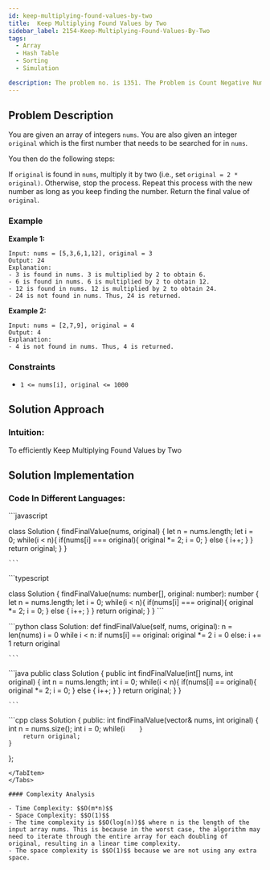```yaml
---
id: keep-multiplying-found-values-by-two
title:  Keep Multiplying Found Values by Two
sidebar_label: 2154-Keep-Multiplying-Found-Values-By-Two
tags:
  - Array
  - Hash Table
  - Sorting
  - Simulation

description: The problem no. is 1351. The Problem is Count Negative Numbers in a Sorted Matrix.
---
```


## Problem Description
You are given an array of integers `nums`. You are also given an integer `original` which is the first number that needs to be searched for in `nums`.

You then do the following steps:

If `original` is found in `nums`, multiply it by two (i.e., set `original = 2 * original)`.
Otherwise, stop the process.
Repeat this process with the new number as long as you keep finding the number.
Return the final value of `original`.


### Example

**Example 1:**


```
Input: nums = [5,3,6,1,12], original = 3
Output: 24
Explanation: 
- 3 is found in nums. 3 is multiplied by 2 to obtain 6.
- 6 is found in nums. 6 is multiplied by 2 to obtain 12.
- 12 is found in nums. 12 is multiplied by 2 to obtain 24.
- 24 is not found in nums. Thus, 24 is returned.
```
**Example 2:**
```
Input: nums = [2,7,9], original = 4
Output: 4
Explanation:
- 4 is not found in nums. Thus, 4 is returned.
```
### Constraints

- `1 <= nums[i], original <= 1000`

## Solution Approach

### Intuition:

To efficiently Keep Multiplying Found Values by Two
## Solution Implementation

### Code In Different Languages:

<Tabs>
  <TabItem value="JavaScript" label="JavaScript" default>
  <SolutionAuthor name="@Ishitamukherjee2004"/>
   ```javascript
    
class Solution {
  findFinalValue(nums, original) {
    let n = nums.length;
    let i = 0;
    while(i < n){
      if(nums[i] === original){
        original *= 2;
        i = 0;
      } else {
        i++;
      }
    }
    return original;
  }
}


    ```

  </TabItem>
  <TabItem value="TypeScript" label="TypeScript">
  <SolutionAuthor name="@Ishitamukherjee2004"/> 
   ```typescript
    
class Solution {
  findFinalValue(nums: number[], original: number): number {
    let n = nums.length;
    let i = 0;
    while(i < n){
      if(nums[i] === original){
        original *= 2;
        i = 0;
      } else {
        i++;
      }
    }
    return original;
  }
}
    ```

  </TabItem>
  <TabItem value="Python" label="Python"> 
  <SolutionAuthor name="@Ishitamukherjee2004"/>
   ```python
    class Solution:
    def findFinalValue(self, nums, original):
        n = len(nums)
        i = 0
        while i < n:
            if nums[i] == original:
                original *= 2
                i = 0
            else:
                i += 1
        return original


    ```

  </TabItem>
  <TabItem value="Java" label="Java">
  <SolutionAuthor name="@Ishitamukherjee2004"/>
   ```java
    public class Solution {
    public int findFinalValue(int[] nums, int original) {
        int n = nums.length;
        int i = 0;
        while(i < n){
            if(nums[i] == original){
                original *= 2;
                i = 0;
            } else {
                i++;
            }
        }
        return original;
    }
}



    ```

  </TabItem>
  <TabItem value="C++" label="C++">
  <SolutionAuthor name="@Ishitamukherjee2004"/>
   ```cpp
class Solution {
public:
    int findFinalValue(vector<int>& nums, int original) {
        int n = nums.size();
        int i = 0;
        while(i<n){
        if(nums[i]==original){
            original*=2;
            i=0;
        }
        else i++;

        }
        return original;
    }
};

```
</TabItem> 
</Tabs>

#### Complexity Analysis

- Time Complexity: $$O(m*n)$$
- Space Complexity: $$O(1)$$
- The time complexity is $$O(log(n))$$ where n is the length of the input array nums. This is because in the worst case, the algorithm may need to iterate through the entire array for each doubling of original, resulting in a linear time complexity.
- The space complexity is $$O(1)$$ because we are not using any extra space.